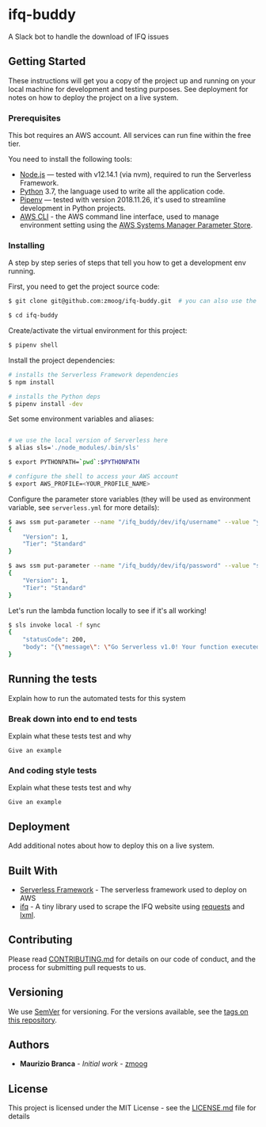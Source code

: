 # ifq-buddy

A Slack bot to handle the download of IFQ issues

## Getting Started

These instructions will get you a copy of the project up and running on your local machine for development and testing purposes. See deployment for notes on how to deploy the project on a live system.

### Prerequisites

This bot requires an AWS account. All services can run fine within the free tier.

You need to install the following tools:

* [Node.js](https://nodejs.org/en/) — tested with v12.14.1 (via nvm), required to run the Serverless Framework.
* [Python](https://www.python.org) 3.7, the language used to write all the application code.
* [Pipenv](https://pipenv.kennethreitz.org/en/latest/) — tested with version 2018.11.26, it's used to streamline development in Python projects.
* [AWS CLI](https://aws.amazon.com/cli/) - the AWS command line interface, used to manage environment setting using the [AWS Systems Manager Parameter Store](https://docs.aws.amazon.com/systems-manager/latest/userguide/systems-manager-parameter-store.html).


### Installing

A step by step series of steps that tell you how to get a development env running.

First, you need to get the project source code:

```bash
$ git clone git@github.com:zmoog/ifq-buddy.git  # you can also use the https endpoint

$ cd ifq-buddy
```

Create/activate the virtual environment for this project:

```bash
$ pipenv shell
```


Install the project dependencies:

```bash
# installs the Serverless Framework dependencies
$ npm install

# installs the Python deps
$ pipenv install -dev
```


Set some environment variables and aliases:

```bash

# we use the local version of Serverless here
$ alias sls='./node_modules/.bin/sls'

$ export PYTHONPATH=`pwd`:$PYTHONPATH 

# configure the shell to access your AWS account
$ export AWS_PROFILE=<YOUR_PROFILE_NAME>
```


Configure the parameter store variables (they will be used as environment variable, see `serverless.yml` for more details):

```bash
$ aws ssm put-parameter --name "/ifq_buddy/dev/ifq/username" --value "your email address" --type String
{
    "Version": 1,
    "Tier": "Standard"
}

$ aws ssm put-parameter --name "/ifq_buddy/dev/ifq/password" --value "secret!" --type String
{
    "Version": 1,
    "Tier": "Standard"
}
```


Let's run the lambda function locally to see if it's all working!

```bash
$ sls invoke local -f sync
{
    "statusCode": 200,
    "body": "{\"message\": \"Go Serverless v1.0! Your function executed successfully!\", \"input\": {}}"
}
```

## Running the tests

Explain how to run the automated tests for this system

### Break down into end to end tests

Explain what these tests test and why

```
Give an example
```

### And coding style tests

Explain what these tests test and why

```
Give an example
```

## Deployment

Add additional notes about how to deploy this on a live system.

## Built With

* [Serverless Framework](https://serverless.com) - The serverless framework used to deploy on AWS
* [ifq](https://github.com/zmoog/ifq) - A tiny library used to scrape the IFQ website using [requests](https://requests.readthedocs.io/en/master/) and [lxml](https://lxml.de).

## Contributing

Please read [CONTRIBUTING.md](https://gist.github.com/zmoog/76aef48ad9d9faa096c41c7b16f2fc7c) for details on our code of conduct, and the process for submitting pull requests to us.

## Versioning

We use [SemVer](http://semver.org/) for versioning. For the versions available, see the [tags on this repository](https://github.com/your/project/tags). 

## Authors

* **Maurizio Branca** - *Initial work* - [zmoog](https://github.com/zmoog)

## License

This project is licensed under the MIT License - see the [LICENSE.md](LICENSE.md) file for details
